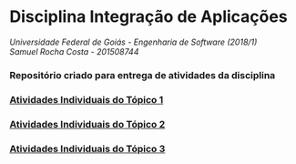 # Disciplina Integração de Aplicações

*Universidade Federal de Goiás - Engenharia de Software (2018/1)*  
*Samuel Rocha Costa - 201508744*

### Repositório criado para entrega de atividades da disciplina

### [Atividades Individuais do Tópico 1](https://github.com/samuelrcosta/i-2018/tree/master/src/main/java/as1)

### [Atividades Individuais do Tópico 2](https://github.com/samuelrcosta/i-2018/tree/master/src/main/java/as2)

### [Atividades Individuais do Tópico 3](https://github.com/samuelrcosta/i-2018/tree/master/src/main/java/as3)
